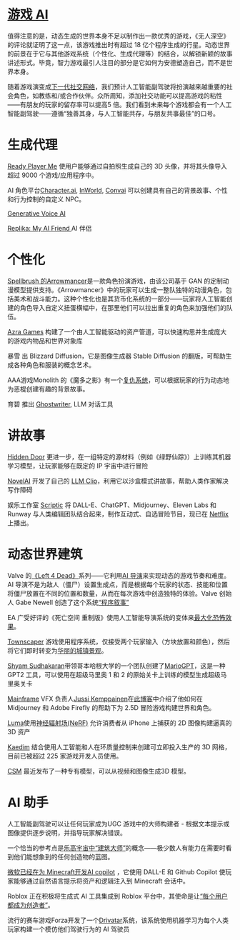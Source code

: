 # [游戏 AI](https://a16z.com/2023/07/19/the-neverending-game-how-ai-will-create-a-new-category-of-games/)

值得注意的是，动态生成的世界本身不足以制作出一款优秀的游戏，《无人深空》的评论就证明了这一点，该游戏推出时有超过 18 亿个程序生成的行星。动态世界的前景在于它与其他游戏系统（个性化、​​生成代理等）的结合，以解锁新颖的故事讲述形式。毕竟，智力游戏最引人注目的部分是它如何为安德塑造自己，而不是世界本身。

随着游戏演变成[下一代社交网络](https://a16z.com/2019/10/16/trends-revolutionizing-games/)，我们预计人工智能副驾驶将扮演越来越重要的社会角色，如教练和/或合作伙伴。众所周知，添加社交功能可以提高游戏的粘性——有朋友的玩家的留存率可以提高5 倍。我们看到未来每个游戏都会有一个人工智能副驾驶——遵循“独善其身，与人工智能共存，与朋友共事最佳”的口号。

# 生成代理

[Ready Player Me](https://readyplayer.me/) 使用户能够通过自拍照生成自己的 3D 头像，并将其头像导入超过 9000 个游戏/应用程序中。

AI 角色平台[Character.ai](https://beta.character.ai/), [InWorld](https://www.inworld.ai/), [Convai](https://www.convai.com/) 可以创建具有自己的背景故事、个性和行为控制的自定义 NPC。

[Generative Voice AI](https://elevenlabs.io/)

[Replika: My AI Friend ](https://replika.com/)AI 伴侣

# 个性化


[Spellbrush 的Arrowmancer](https://www.arrowmancer.com/)是一款角色扮演游戏，由该公司基于 GAN 的定制动漫模型提供支持。《Arrowmancer》中的玩家可以生成一整队独特的动漫角色，包括美术和战斗能力。这种个性化也是其货币化系统的一部分——玩家将人工智能创建的角色导入自定义扭蛋横幅中，在那里他们可以拉出重复的角色来加强他们的队伍。

[Azra Games](https://www.azragames.com/) 构建了一个由人工智能驱动的资产管道，可以快速构思并生成庞大的游戏内物品和世界对象库

暴雪 出 Blizzard Diffusion，它是图像生成器 Stable Diffusion 的翻版，可帮助生成各种角色和服装的概念艺术。

AAA游戏Monolith 的《魔多之影》有一个[复仇​​系统](https://gamerant.com/middle-earth-shadow-of-mordor-nemesis-system-character-development-good/)，可以根据玩家的行为动态地为恶棍创建有趣的背景故事。

育碧 推出 [Ghostwriter](https://news.ubisoft.com/en-us/article/7Cm07zbBGy4Xml6WgYi25d/the-convergence-of-ai-and-creativity-introducing-ghostwriter), LLM 对话工具

# 讲故事


[Hidden Door](https://www.hiddendoor.co/) 更进一步，在一组特定的源材料（例如《绿野仙踪》）上训练其机器学习模型，让玩家能够在既定的 IP 宇宙中进行冒险

[NovelAI](https://novelai.net/) 开发了自己的 [LLM Clio](https://blog.novelai.net/a-new-model-clio-is-coming-to-opus-ef4e2457c601)，利用它以沙盒模式讲故事，帮助人类作家解决写作障碍

娱乐工作室 [Scriptic](https://www.scriptic.com/) 将 DALL-E、ChatGPT、Midjourney、Eleven Labs 和 Runway 与人类编辑团队结合起来，制作互动式、自选冒险节目，现已在 [Netflix](https://help.netflix.com/en/node/128212) 上播出。

# 动态世界建筑


Valve 的[《Left 4 Dead》](https://en.wikipedia.org/wiki/Left_4_Dead)系列——它利用[AI 导演](https://left4dead.fandom.com/wiki/The_Director)来实现动态的游戏节奏和难度。AI 导演不是为敌人（僵尸）设置生成点，而是根据每个玩家的状态、技能和位置将僵尸放置在不同的位置和数量，从而在每次游戏中创造独特的体验。Valve 创始人 Gabe Newell 创造了这个系统[“程序叙事”](https://archive.ph/20120909153756/http:/www.next-gen.biz/opinion/gabe-newell-writes-edge)

EA 广受好评的《死亡空间 重制版》使用人工智能导演系统的变体来[最大化恐怖效果](https://www.ea.com/games/dead-space/dead-space/news/inside-dead-space-4-the-intensity-director?isLocalized=true)。

[Townscaper](https://www.townscapergame.com/) 游戏使用程序系统，仅接受两个玩家输入（方块放置和颜色），然后将它们即时转变为[华丽的城镇景观](https://www.youtube.com/watch?v=QtVkteAS15M)。

[Shyam Sudhakaran](https://shyamsn97.github.io/)带领哥本哈根大学的一个团队创建了[MarioGPT](https://arxiv.org/pdf/2302.05981.pdf)，这是一种 GPT2 工具，可以使用在超级马里奥 1 和 2 的原始关卡上训练的模型生成超级马里奥关卡

[Mainframe](https://themainframe.com/en/) VFX 负责人[Jussi Kemppainen](https://www.jkemppainen.com/)在[此博客](https://echoesofsomewhere.com/)中介绍了他如何在 Midjourney 和 Adob​​e Firefly 的帮助下为 2.5D 冒险游戏构建世界和角色。

[Luma](https://lumalabs.ai/)使用[神经辐射场(NeRF)](https://datagen.tech/guides/synthetic-data/neural-radiance-field-nerf/) 允许消费者从 iPhone 上捕获的 2D 图像构建逼真的 3D 资产

[Kaedim](https://www.kaedim3d.com/) 结合使用人工智能和人在环质量控制来创建可立即投入生产的 3D 网格，目前已被超过 225 家游戏开发人员使用。

[CSM](https://www.csm.ai/any-image-to-3d) 最近发布了一种专有模型，可以从视频和图像生成3D 模型。

# AI 助手

人工智能副驾驶可以让任何玩家成为UGC 游戏中的大师构建者 - 根据文本提示或图像提供逐步说明，并指导玩家解决错误。

一个恰当的参考点是[乐高宇宙中“建筑大师”](https://thelegomovie.fandom.com/wiki/Master_Builders)的概念——极少数人有能力在需要时看到他们能想象到的任何创造物的蓝图。 

[微软已经在为 Minecraft开发AI copilot](https://twitter.com/_h0x0d_/status/1626610075459809285?s=20) ，它使用 DALL-E 和 Github Copilot 使玩家能够通过自然语言提示将资产和逻辑注入到 Minecraft 会话中。

Roblox 正在积极将生成式 AI 工具集成到 Roblox 平台中，其使命是让[“每个用户都成为创造者”](https://blog.roblox.com/2023/02/generative-ai-roblox-vision-future-creation/)。

流行的赛车游戏Forza开发了一个[Drivatar](https://support.forzamotorsport.net/hc/en-us/articles/360005302934-Drivatars)系统，该系统使用机器学习为每个人类玩家构建一个模仿他们驾驶行为的 AI 驾驶员